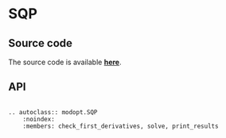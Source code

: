 # SQP

## Source code

<!-- ```{literalinclude} ../../../modopt/core/optimization_algorithms/sqp_dense.py
    :language: python 
``` -->

The source code is available 
**[here](https://github.com/LSDOlab/modopt/blob/main/modopt/core/optimization_algorithms/sqp_dense.py)**.

## API

```{eval-rst}

.. autoclass:: modopt.SQP
    :noindex:
    :members: check_first_derivatives, solve, print_results
```